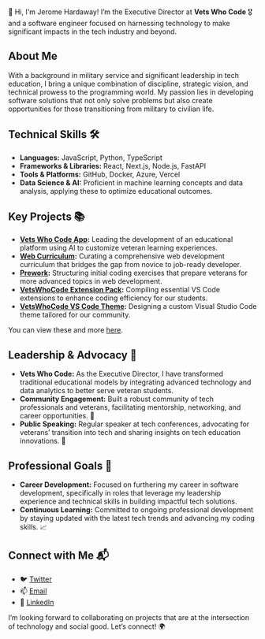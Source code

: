 👋 Hi, I'm Jerome Hardaway! I’m the Executive Director at **Vets Who Code** 🎖️ and a software engineer focused on harnessing technology to make significant impacts in the tech industry and beyond.

## About Me
With a background in military service and significant leadership in tech education, I bring a unique combination of discipline, strategic vision, and technical prowess to the programming world. My passion lies in developing software solutions that not only solve problems but also create opportunities for those transitioning from military to civilian life.

## Technical Skills 🛠️
- **Languages:** JavaScript, Python, TypeScript
- **Frameworks & Libraries:** React, Next.js, Node.js, FastAPI
- **Tools & Platforms:** GitHub, Docker, Azure, Vercel
- **Data Science & AI:** Proficient in machine learning concepts and data analysis, applying these to optimize educational outcomes.

## Key Projects 📚
- **[Vets Who Code App](https://github.com/Vets-Who-Code/vets-who-code-app):** Leading the development of an educational platform using AI to customize veteran learning experiences.
- **[Web Curriculum](https://github.com/Vets-Who-Code/web-curriculum):** Curating a comprehensive web development curriculum that bridges the gap from novice to job-ready developer.
- **[Prework](https://github.com/Vets-Who-Code/Prework):** Structuring initial coding exercises that prepare veterans for more advanced topics in web development.
- **[VetsWhoCode Extension Pack](https://github.com/Vets-Who-Code/vetswhocode-extension-pack):** Compiling essential VS Code extensions to enhance coding efficiency for our students.
- **[VetsWhoCode VS Code Theme](https://github.com/Vets-Who-Code/vetswhocode-vs-code-theme):** Designing a custom Visual Studio Code theme tailored for our community.

You can view these and more [here](https://jeromehardaway.github.io/#).

## Leadership & Advocacy 🌟
- **Vets Who Code:** As the Executive Director, I have transformed traditional educational models by integrating advanced technology and data analytics to better serve veteran students.
- **Community Engagement:** Built a robust community of tech professionals and veterans, facilitating mentorship, networking, and career opportunities. 🤝
- **Public Speaking:** Regular speaker at tech conferences, advocating for veterans’ transition into tech and sharing insights on tech education innovations. 🎤

## Professional Goals 🚀
- **Career Development:** Focused on furthering my career in software development, specifically in roles that leverage my leadership experience and technical skills in building impactful tech solutions.
- **Continuous Learning:** Committed to ongoing professional development by staying updated with the latest tech trends and advancing my coding skills. 📈

## Connect with Me 📬
- 🐦 [Twitter](https://twitter.com/JeromeHardaway)
- 📫 [Email](mailto:jerome@vetswhocode.io)
- 🔗 [LinkedIn](https://linkedin.com/in/jeromehardaway)

I’m looking forward to collaborating on projects that are at the intersection of technology and social good. Let’s connect! 🌍
